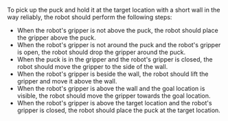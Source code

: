 To pick up the puck and hold it at the target location with a short wall in the way reliably, the robot should perform the following steps:
- When the robot's gripper is not above the puck, the robot should place the gripper above the puck.
- When the robot's gripper is not around the puck and the robot's gripper is open, the robot should drop the gripper around the puck.
- When the puck is in the gripper and the robot's gripper is closed, the robot should move the gripper to the side of the wall.
- When the robot's gripper is beside the wall, the robot should lift the gripper and move it above the wall.
- When the robot's gripper is above the wall and the goal location is visible, the robot should move the gripper towards the goal location.
- When the robot's gripper is above the target location and the robot's gripper is closed, the robot should place the puck at the target location.